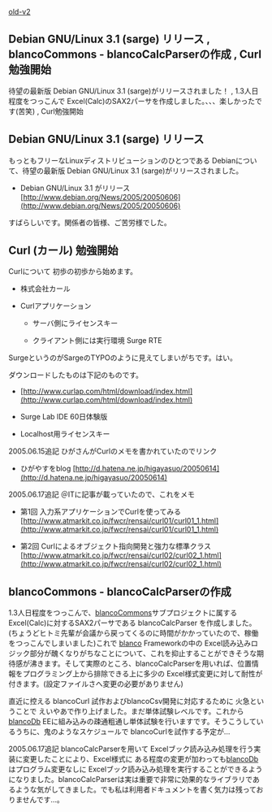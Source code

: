 [old-v2](ig050607-orig.html)

## Debian GNU/Linux 3.1 (sarge) リリース , blancoCommons - blancoCalcParserの作成 , Curl勉強開始

待望の最新版 Debian GNU/Linux 3.1 (sarge)がリリースされました！ , 1.3人日程度をつっこんで Excel(Calc)のSAX2パーサを作成しました。、、、楽しかったです(苦笑) , Curl勉強開始


## Debian GNU/Linux 3.1 (sarge) リリース

もっともフリーなLinuxディストリビューションのひとつである Debianについて、待望の最新版 Debian GNU/Linux 3.1
(sarge)がリリースされました。

* Debian GNU/Linux 3.1 がリリース
  [http://www.debian.org/News/2005/20050606](http://www.debian.org/News/2005/20050606)

すばらしいです。関係者の皆様、ご苦労様でした。

## Curl (カール) 勉強開始

Curlについて 初歩の初歩から始めます。

* 株式会社カール
  
* Curlアプリケーション
  
  * サーバ側にライセンスキー
    
  * クライアント側には実行環境 Surge RTE
  

SurgeというのがSargeのTYPOのように見えてしまいがちです。はい。

ダウンロードしたものは下記のものです。

* [http://www.curlap.com/html/download/index.html](http://www.curlap.com/html/download/index.html)
  
* Surge Lab IDE 60日体験版
  
* Localhost用ライセンスキー 

2005.06.15追記 ひがさんがCurlのメモを書かれていたのでリンク

* ひがやすをblog
  [http://d.hatena.ne.jp/higayasuo/20050614](http://d.hatena.ne.jp/higayasuo/20050614)

2005.06.17追記 ＠ITに記事が載っていたので、これをメモ

* 第1回 入力系アプリケーションでCurlを使ってみる
  [http://www.atmarkit.co.jp/fwcr/rensai/curl01/curl01_1.html](http://www.atmarkit.co.jp/fwcr/rensai/curl01/curl01_1.html)
  
* 第2回 Curlによるオブジェクト指向開発と強力な標準クラス
  [http://www.atmarkit.co.jp/fwcr/rensai/curl02/curl02_1.html](http://www.atmarkit.co.jp/fwcr/rensai/curl02/curl02_1.html)

## blancoCommons - blancoCalcParserの作成

1.3人日程度をつっこんで、[blancoCommons](http://www.igapyon.jp/blanco/blancocommons.html)サブプロジェクトに属する Excel(Calc)に対するSAX2パーサである
blancoCalcParser を作成しました。(ちょうどヒトミ先輩が会議から戻ってくるのに時間がかかっていたので、稼働をつっこんでしまいました)これで [blanco](http://www.igapyon.jp/blanco/blanco.ja.html) Frameworkの中の Excel読み込みロジック部分が醜くなりがちなことについて、これを抑止することができそうな期待感が沸きます。そして実際のところ、blancoCalcParserを用いれば、位置情報をプログラミング上から排除できる上に多少の Excel様式変更に対して耐性が付きます。(設定ファイルさへ変更の必要がありません)

直近に控える blancoCurl 試作およびblancoCsv開発に対応するために 火急ということで えいやあで作り上げました。まだ単体試験レベルです。これから[blancoDb](http://www.igapyon.jp/blanco/blancodb.html) EEに組み込みの疎通粗通し単体試験を行いますです。そうこうしているうちに、鬼のようなスケジュールで blancoCurlを試作する予定が…

2005.06.17追記 blancoCalcParserを用いて Excelブック読み込み処理を行う実装に変更したことにより、Excel様式に ある程度の変更が加わっても[blancoDb](http://www.igapyon.jp/blanco/blancodb.html)はプログラム変更なしに Excelブック読み込み処理を実行することができるようになりました。blancoCalcParserは実は重要で非常に効果的なライブラリであるような気がしてきました。でも私は利用者ドキュメントを書く気力は残っておりませんです…。